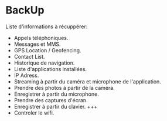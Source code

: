 # BackUp

Liste d'informations à récuppérer:
- Appels téléphoniques.
- Messages et MMS.
- GPS Location / Geofencing.
- Contact List.
- Historique de navigation.
- Liste d'applications installées.
- IP Adress.
- Streaming à partir du caméra et microphone de l'application.
- Prendre des photos à partir de la caméra.
- Enregistrer à partir du microphone.
- Prendre des captures d'écran.
- Enregistrer à partir du clavier. +++
- Controler le wifi.

